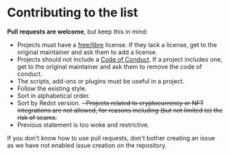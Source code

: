 # Contributing to the list

**Pull requests are welcome**, but keep this in mind:

- Projects must have a [free/libre](https://gnu.org/licenses/license-list.html) license. If they lack a license, get to the original maintainer and ask them to add a license.
- Projects should not include a [Code of Conduct](https://en.wikipedia.org/wiki/Code_of_conduct). If a project includes one, get to the original maintainer and ask them to remove the code of conduct.
- The scripts, add-ons or plugins must be useful in a project.
- Follow the existing style.
- Sort in alphabetical order.
- Sort by Redot version.
~~- Projects related to cryptocurrency or NFT integrations are not allowed, for reasons including (but not limited to) the risk of scams.~~
- Previous statement is too woke and restrictive.

If you don't know how to use pull requests, don't bother creating an issue as we have not enabled issue creation on the repository.
